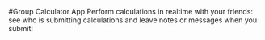 #Group Calculator App
Perform calculations in realtime with your friends: see who is submitting calculations and leave notes or messages when you submit!
